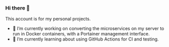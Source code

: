 ### Hi there 👋

This account is for my personal projects.

- 🔭 I’m currently working on converting the microservices on my server to run in Docker containers, with a Portainer management interface.
- 🌱 I’m currently learning about using GitHub Actions for CI and testing.

<!--
**Simon536/Simon536** is a ✨ _special_ ✨ repository because its `README.md` (this file) appears on your GitHub profile.

Here are some ideas to get you started:

- 👯 I’m looking to collaborate on ...
- 🤔 I’m looking for help with ...
- 💬 Ask me about ...
- 📫 How to reach me: ...
- 😄 Pronouns: ...
- ⚡ Fun fact: ...
-->
